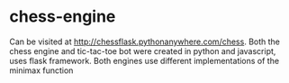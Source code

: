 # chess-engine
Can be visited at http://chessflask.pythonanywhere.com/chess.
Both the chess engine and tic-tac-toe bot were created in python and javascript, uses flask framework. Both engines use different implementations of the minimax function

